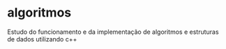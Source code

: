 # algoritmos
  Estudo do funcionamento e da implementação de algoritmos e estruturas de dados utilizando c++   
